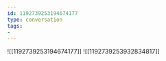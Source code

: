 ```yaml
---
id: 1192739253194674177
type: conversation
tags:
- 
---
```

![[1192739253194674177]]
![[1192739253932834817]]

